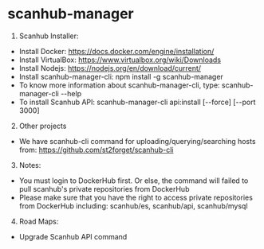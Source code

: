 # scanhub-manager

1. Scanhub Installer:
 - Install Docker: https://docs.docker.com/engine/installation/
 - Install VirtualBox: https://www.virtualbox.org/wiki/Downloads
 - Install Nodejs: https://nodejs.org/en/download/current/
 - Install scanhub-manager-cli: npm install -g scanhub-manager
 - To know more information about scanhub-manager-cli, type: scanhub-manager-cli --help
 - To install Scanhub API: scanhub-manager-cli api:install [--force] [--port 3000]

2. Other projects
 - We have scanhub-cli command for uploading/querying/searching hosts from: https://github.com/st2forget/scanhub-cli

3. Notes:
 - You must login to DockerHub first. Or else, the command will failed to pull scanhub's private repositories from DockerHub
 - Please make sure that you have the right to access private repositories from DockerHub including: scanhub/es, scanhub/api, scanhub/mysql

4. Road Maps:
 - Upgrade Scanhub API command
